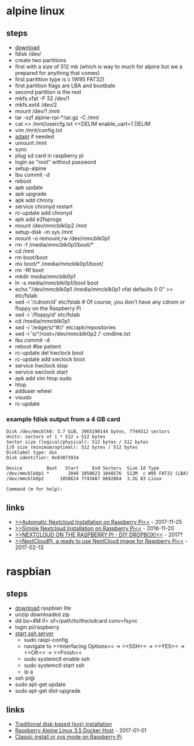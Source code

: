 # alpine linux

## steps

* [download](https://wiki.alpinelinux.org/wiki/Raspberry_Pi)
* fdisk /dev/<path to the sd card>
* create two partitions
* first with a size of 512 mb (which is way to much for alpine but we a prepared for anything that comes)
* first paritition type is c (W95 FAT32)
* first partition flags are LBA and bootbale
* second partition is the rest
* mkfs.vfat -F 32 /dev/<path to the sd card>1
* mkfs.ext4 /dev/<path to the sd card>2
* mount /dev/<path to the sd card>1 /mnt
* tar -xzf alpine-rpi-\*.tar.gz -C /mnt
* cat >> /mnt/usercfg.txt <<DELIM
enable_uart=1
DELIM
* vim /mnt/config.txt
* [adapt](https://www.raspberrypi.org/documentation/configuration/config-txt/) if needed
* umount /mnt
* sync
* plug sd card in raspberry pi
* login as "root" without password
* setup-alpine
* lbu commit -d
* reboot
* apk update
* apk upgrade
* apk add chrony
* service chronyd restart
* rc-update add chronyd
* apk add e2fsprogs
* mount /dev/mmcblk0p2 /mnt
* setup-disk -m sys /mnt
* mount -o remount,rw /dev/mmcblk0p1
* rm -f /media/mmcblk0p1/boot/*  
* cd /mnt
* rm boot/boot
* mv boot/* /media/mmcblk0p1/boot/ 
* rm -Rf boot
* mkdir media/mmcblk0p1
* ln -s media/mmcblk0p1/boot boot
* echo "/dev/mmcblk0p1 /media/mmcblk0p1 vfat defaults 0 0" >> etc/fstab
* sed -i '/cdrom/d' etc/fstab   # Of course, you don't have any cdrom or floppy on the Raspberry Pi
* sed -i '/floppy/d' etc/fstab
* cd /media/mmcblk0p1
* sed -i '/edge/s/^#//' etc/apk/repositories
* sed -i 's/^/root=\/dev\/mmcblk0p2 /' cmdline.txt  
* lbu commit -d
* reboot #be patient
* rc-update del hwclock boot
* rc-update add swclock boot
* service hwclock stop
* service swclock start
* apk add vim htop sudo
* htop
* adduser <user name> wheel
* visudo
* rc-update

### example fdisk output from a 4 GB card

```
Disk /dev/mmcblk0: 3.7 GiB, 3965190144 bytes, 7744512 sectors
Units: sectors of 1 * 512 = 512 bytes
Sector size (logical/physical): 512 bytes / 512 bytes
I/O size (minimum/optimal): 512 bytes / 512 bytes
Disklabel type: dos
Disk identifier: 0x03073934

Device         Boot   Start     End Sectors  Size Id Type
/dev/mmcblk0p1 *       2048 1050623 1048576  512M  c W95 FAT32 (LBA)
/dev/mmcblk0p2      1050624 7743487 6692864  3.2G 83 Linux

Command (m for help):
```

## links

* [>>Automatic Nextcloud Installation on Raspberry Pi<<](http://unixetc.co.uk/2017/11/25/automatic-nextcloud-installation-on-raspberry-pi/) - 2017-11-25
* [>>Simple Nextcloud Installation on Raspberry Pi<<](http://unixetc.co.uk/2016/11/20/simple-nextcloud-installation-on-raspberry-pi/) - 2016-11-20
* [>>NEXTCLOUD ON THE RASPBERRY PI - DIY DROPBOX!<<](https://www.instructables.com/id/NextCloud-on-the-Raspberry-Pi-DIY-Dropbox/) - 2017?
* [>>NextCloudPi, a ready to use NextCloud image for Raspberry Pi<<](https://ownyourbits.com/2017/02/13/nextcloud-ready-raspberry-pi-image/) - 2017-02-13

# raspbian

## steps

* [download](https://www.raspberrypi.org/downloads/raspbian/) raspbian lite
* unzip downloaded zip
* dd bs=4M if=<path to the image> of=/path/to/the/sdcard conv=fsync
* login pi/raspberry
* [start ssh server](https://www.raspberrypi.org/documentation/remote-access/ssh/)
    * sudo raspi-config
    * navigate to >>Interfacing Options<< -> >>SSH<< -> >>YES<< -> >>OK<< -> >>Finish<<
    * sudo systemctl enable ssh
    * sudo systemctl start ssh
    * ip a
* ssh pi@<ip address>
* sudo apt-get update
* sudo apt-get dist-upgrade

## links 

* [Traditional disk-based (sys) installation](https://wiki.alpinelinux.org/wiki/Raspberry_Pi#Traditional_disk-based_.28sys.29_installation)
* [Raspberry Alpine Linux 3.5 Docker Host](https://codegazers.wordpress.com/2017/01/01/raspberry-alpine-docker/) - 2017-01-01
* [Classic install or sys mode on Raspberry Pi](https://wiki.alpinelinux.org/wiki/Classic_install_or_sys_mode_on_Raspberry_Pi)
